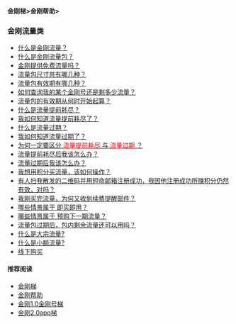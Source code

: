 #### 金刚梯>金刚帮助>
### 金刚流量类

- [什么是金刚流量？](https://github.com/a2zitpro/web/blob/master/kkdatatraffic.md)
- [什么是金刚流量包？](https://a2zitpro.github.io/web/kkdatatrafficpackage)
- [金刚提供免费流量吗？](https://a2zitpro.github.io/web/kkdatatrafficfree)
- [流量包尺寸共有哪几种？](https://a2zitpro.github.io/web/kkdatatrafficsize)
- [流量包有效期有哪几种？](https://a2zitpro.github.io/web/kkdatatrafficvalidityperiod)
- [如何查询我的某个金刚号还是剩多少流量？](https://a2zitpro.github.io/web/howmanykkiddoihave)
- [流量包的有效期从何时开始起算？](https://a2zitpro.github.io/web/kkdatatrafficpakagevalidityperiodstarttime)
- [什么是流量提前耗尽？](https://a2zitpro.github.io/web/kkdatatrafficisexhaustedearly)
- [我如何知道流量提前耗尽了？](https://a2zitpro.github.io/web/kkdatatrafficisexhaustedearlyidentify)
- [什么是流量过期？](https://a2zitpro.github.io/web/kkdatatrafficexpired)
- [我如何知道流量过期了？](https://a2zitpro.github.io/web/kkdatatrafficexpiredidentify)
- [为何一定要区分<font color="Red"> 流量提前耗尽 </font>与<font color="Red"> 流量过期 </font>？](https://a2zitpro.github.io/web/reasonsfordistinguishingbetweenkkdatatrafficexpiration&earlyexhaustion)
- [流量提前耗尽后我该怎么办？](https://a2zitpro.github.io/web/)
- [流量过期后我该怎么办？](https://a2zitpro.github.io/web/)
- [我想用积分买流量，该如何操作？](https://a2zitpro.github.io/web/thewaytobuydatatrafficwithpoints)
- [有人扫我散发的二维码并用短命邮箱注册成功，我因他注册成功所赚积分仍然有效，对吗？](https://a2zitpro.github.io/web/短命邮箱注册之奖励积分)
- [我刚买完流量，为何又收到续费提醒邮件？](https://a2zitpro.github.io/web/刚买流量又被提醒续费)
- [哪些情景属于 即买即用？](https://a2zitpro.github.io/web/哪些情景属于即买即用)
- [哪些情景属于 预购下一期流量？](https://a2zitpro.github.io/web/哪些情景属于预购下一期流量)
- [流量包过期后，包内剩余流量还可以用吗？](https://a2zitpro.github.io/web/流量包过期后剩余流量还可以用吗)
- [什么是大宗流量?](https://a2zitpro.github.io/web/bulkkkdatatraffic)
- [什么是小额流量?](https://a2zitpro.github.io/web/smallamountkkdatatraffic)
- [线下购买](https://a2zitpro.github.io/web/offlinepurchasedatatraffic)





[]()

[]()

[]()

[]()

[]()

[]()

[]()

[]()

[]()

[]()

[]()

[]()

[]()

[]()

[]()

[]()


[]()

[]()

[]()

[]()

[]()

#### 推荐阅读

- [金刚梯](https://a2zitpro.github.io/web/dlb)
- [金刚帮助](https://a2zitpro.github.io/web/list_helpkkvpn)
- [金刚1.0金刚号梯](https://a2zitpro.github.io/web/list_helpkkvpn1.0)
- [金刚2.0app梯](https://a2zitpro.github.io/web/list_helpkkvpn2.0)
